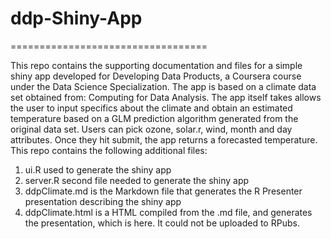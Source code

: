 # ddp-Shiny-App
==================================

This repo contains the supporting documentation and files for a simple shiny app developed for Developing Data Products, a Coursera course under the Data Science Specialization. The app is based on a climate data set obtained from: Computing for Data Analysis.  The app itself takes allows the user to input specifics about the climate and obtain an estimated temperature based on a GLM prediction algorithm generated from the original data set.  Users can pick ozone, solar.r, wind, month and day attributes.  Once they hit submit, the app returns a forecasted temperature.  This repo contains the following additional files:

1. ui.R used to generate the shiny app
2. server.R second file needed to generate the shiny app
3. ddpClimate.md is the Markdown file that generates the R Presenter presentation describing the shiny app
4. ddpClimate.html is a HTML compiled from the .md file, and generates the presentation, which is here. It could not be uploaded to RPubs.
